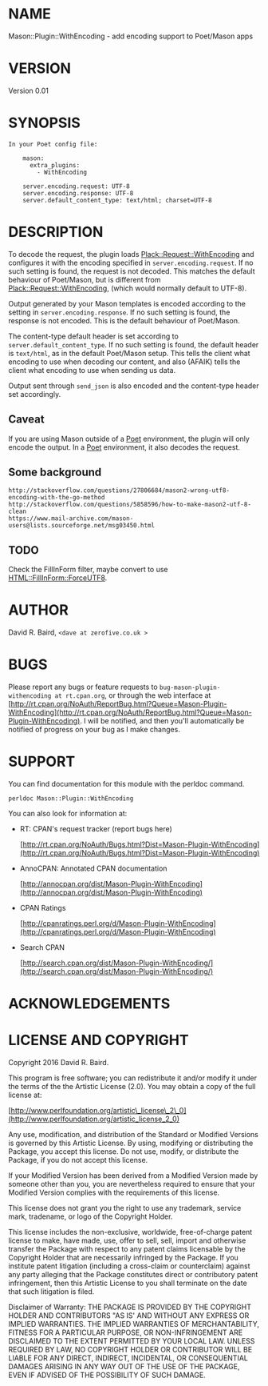 # NAME

Mason::Plugin::WithEncoding - add encoding support to Poet/Mason apps

# VERSION

Version 0.01

# SYNOPSIS

    In your Poet config file:
    
        mason:
          extra_plugins:
            - WithEncoding
            
        server.encoding.request: UTF-8
        server.encoding.response: UTF-8
        server.default_content_type: text/html; charset=UTF-8

# DESCRIPTION

To decode the request, the plugin loads [Plack::Request::WithEncoding](https://metacpan.org/pod/Plack::Request::WithEncoding) and 
configures it with the encoding specified in `server.encoding.request`. If no 
such setting is found, the request is not decoded. This matches the default 
behaviour of Poet/Mason, but is different from [Plack::Request::WithEncoding](https://metacpan.org/pod/Plack::Request::WithEncoding), 
(which would normally default to UTF-8).

Output generated by your Mason templates is encoded according to the setting 
in `server.encoding.response`. If no such setting is found, the response is not 
encoded. This is the default behaviour of Poet/Mason. 

The content-type default header is set according to `server.default_content_type`. 
If no such setting is found, the default header is `text/html`, as in the default 
Poet/Mason setup. This tells the client what encoding to use when decoding our 
content, and also (AFAIK) tells the client what encoding to use when sending us 
data. 

Output sent through `send_json` is also encoded and the content-type header 
set accordingly.

## Caveat

If you are using Mason outside of a [Poet](https://metacpan.org/pod/Poet) environment, the plugin will only 
encode the output. In a [Poet](https://metacpan.org/pod/Poet) environment, it also decodes the request.

## Some background

    http://stackoverflow.com/questions/27806684/mason2-wrong-utf8-encoding-with-the-go-method
    http://stackoverflow.com/questions/5858596/how-to-make-mason2-utf-8-clean
    https://www.mail-archive.com/mason-users@lists.sourceforge.net/msg03450.html

## TODO 

Check the FillInForm filter, maybe convert to use [HTML::FillInForm::ForceUTF8](https://metacpan.org/pod/HTML::FillInForm::ForceUTF8).

# AUTHOR

David R. Baird, `<dave at zerofive.co.uk >`

# BUGS

Please report any bugs or feature requests to `bug-mason-plugin-withencoding at rt.cpan.org`, or through
the web interface at [http://rt.cpan.org/NoAuth/ReportBug.html?Queue=Mason-Plugin-WithEncoding](http://rt.cpan.org/NoAuth/ReportBug.html?Queue=Mason-Plugin-WithEncoding).  I will be notified, and then you'll
automatically be notified of progress on your bug as I make changes.

# SUPPORT

You can find documentation for this module with the perldoc command.

    perldoc Mason::Plugin::WithEncoding

You can also look for information at:

- RT: CPAN's request tracker (report bugs here)

    [http://rt.cpan.org/NoAuth/Bugs.html?Dist=Mason-Plugin-WithEncoding](http://rt.cpan.org/NoAuth/Bugs.html?Dist=Mason-Plugin-WithEncoding)

- AnnoCPAN: Annotated CPAN documentation

    [http://annocpan.org/dist/Mason-Plugin-WithEncoding](http://annocpan.org/dist/Mason-Plugin-WithEncoding)

- CPAN Ratings

    [http://cpanratings.perl.org/d/Mason-Plugin-WithEncoding](http://cpanratings.perl.org/d/Mason-Plugin-WithEncoding)

- Search CPAN

    [http://search.cpan.org/dist/Mason-Plugin-WithEncoding/](http://search.cpan.org/dist/Mason-Plugin-WithEncoding/)

# ACKNOWLEDGEMENTS

# LICENSE AND COPYRIGHT

Copyright 2016 David R. Baird.

This program is free software; you can redistribute it and/or modify it
under the terms of the the Artistic License (2.0). You may obtain a
copy of the full license at:

[http://www.perlfoundation.org/artistic\_license\_2\_0](http://www.perlfoundation.org/artistic_license_2_0)

Any use, modification, and distribution of the Standard or Modified
Versions is governed by this Artistic License. By using, modifying or
distributing the Package, you accept this license. Do not use, modify,
or distribute the Package, if you do not accept this license.

If your Modified Version has been derived from a Modified Version made
by someone other than you, you are nevertheless required to ensure that
your Modified Version complies with the requirements of this license.

This license does not grant you the right to use any trademark, service
mark, tradename, or logo of the Copyright Holder.

This license includes the non-exclusive, worldwide, free-of-charge
patent license to make, have made, use, offer to sell, sell, import and
otherwise transfer the Package with respect to any patent claims
licensable by the Copyright Holder that are necessarily infringed by the
Package. If you institute patent litigation (including a cross-claim or
counterclaim) against any party alleging that the Package constitutes
direct or contributory patent infringement, then this Artistic License
to you shall terminate on the date that such litigation is filed.

Disclaimer of Warranty: THE PACKAGE IS PROVIDED BY THE COPYRIGHT HOLDER
AND CONTRIBUTORS "AS IS' AND WITHOUT ANY EXPRESS OR IMPLIED WARRANTIES.
THE IMPLIED WARRANTIES OF MERCHANTABILITY, FITNESS FOR A PARTICULAR
PURPOSE, OR NON-INFRINGEMENT ARE DISCLAIMED TO THE EXTENT PERMITTED BY
YOUR LOCAL LAW. UNLESS REQUIRED BY LAW, NO COPYRIGHT HOLDER OR
CONTRIBUTOR WILL BE LIABLE FOR ANY DIRECT, INDIRECT, INCIDENTAL, OR
CONSEQUENTIAL DAMAGES ARISING IN ANY WAY OUT OF THE USE OF THE PACKAGE,
EVEN IF ADVISED OF THE POSSIBILITY OF SUCH DAMAGE.

